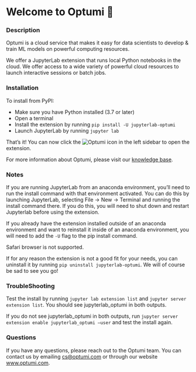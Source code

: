 # **Welcome to Optumi 👋**

### Description

Optumi is a cloud service that makes it easy for data scientists to develop & train ML models on powerful computing resources.

We offer a JupyterLab extension that runs local Python notebooks in the cloud. We offer access to a wide variety of powerful cloud resources to launch interactive sessions or batch jobs.

### Installation

To install from PyPI:

- Make sure you have Python installed (3.7 or later)
- Open a terminal
- Install the extension by running ```pip install -U jupyterlab-optumi```
- Launch JupyterLab by running ```jupyter lab```

That’s it! You can now click the ![Optumi](https://www.optumi.com/wp-content/uploads/2020/10/cropped-optumi-logo-o-32x32.png) icon in the left sidebar to open the extension.

For more information about Optumi, please visit our [knowledge base](https://optumi.notion.site/optumi/Optumi-Knowledge-Base-f51e2040569b46449601851c91caea29).

### Notes

If you are running JupyterLab from an anaconda environment, you’ll need to run the install command with that environment activated. You can do this by launching JupyterLab, selecting File -> New -> Terminal and running the install command there. If you do this, you will need to shut down and restart Jupyterlab before using the extension.

If you already have the extension installed outside of an anaconda environment and want to reinstall it inside of an anaconda environment, you will need to add the ```-U``` flag to the pip install command.

Safari browser is not supported.

If for any reason the extension is not a good fit for your needs, you can uninstall it by running ```pip uninstall jupyterlab-optumi```. We will of course be sad to see you go!

### TroubleShooting

Test the install by running ```jupyter lab extension list``` and ```jupyter server extension list```. You should see jupyterlab_optumi in both outputs.

If you do not see jupyterlab_optumi in both outputs, run ```jupyter server extension enable jupyterlab_optumi –user``` and test the install again.

### Questions

If you have any questions, please reach out to the Optumi team. You can contact us by emailing cs@optumi.com or through our website www.optumi.com.

